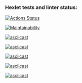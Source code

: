### Hexlet tests and linter status:
[![Actions Status](https://github.com/Shpilko/php-project-lvl1/workflows/hexlet-check/badge.svg)](https://github.com/Shpilko/php-project-lvl1/actions)

[![Maintainability](https://api.codeclimate.com/v1/badges/107916634fa8933baeda/maintainability)](https://codeclimate.com/github/Shpilko/php-project-lvl1/maintainability)

[![asciicast](https://asciinema.org/a/gzxpXT39506hcuQpHagTSTURL.svg)](https://asciinema.org/a/gzxpXT39506hcuQpHagTSTURL)

[![asciicast](https://asciinema.org/a/15bIjz74oMt2RBpcSSI0FM5UX.svg)](https://asciinema.org/a/15bIjz74oMt2RBpcSSI0FM5UX)

[![asciicast](https://asciinema.org/a/gpYeiDoNWDfCbhTmRJcSz9mxT.svg)](https://asciinema.org/a/gpYeiDoNWDfCbhTmRJcSz9mxT)

[![asciicast](https://asciinema.org/a/fKXBIIN9cr8yRlWE2nGspdy95.svg)](https://asciinema.org/a/fKXBIIN9cr8yRlWE2nGspdy95)

[![asciicast](https://asciinema.org/a/sFBQ0rWPewrhNnFTeY8DC0VcX.svg)](https://asciinema.org/a/sFBQ0rWPewrhNnFTeY8DC0VcX)